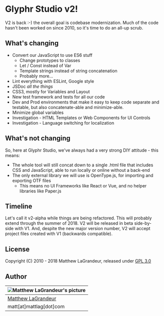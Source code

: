 # Glyphr Studio v2!
 V2 is back :-) the overall goal is codebase modernization. Much of the code hasn't been worked on since 2010, so it's time to do an all-up scrub.

## What's changing
* Convert our JavaScript to use ES6 stuff
  * Change prototypes to classes
  * Let / Const instead of Var
  * Template strings instead of string concatenation
  * Probably more...
* Lint everything with ESLint, Google style
* JSDoc *all the things*
* CSS3, mostly for Variables and Layout
* New test framework and tests for all our code
* Dev and Prod environments that make it easy to keep code separate and testable, but also concatenate-able and minimize-able.
* Minimize global variables
* Investigation - HTML Templates or Web Components for UI Controls
* Investigation - Language switching for localization

## What's not changing
So, here at Glyphr Studio, we've always had a very strong DIY attitude - this means:
* The whole tool will still concat down to a single .html file that includes CSS and JavaScript, able to run locally or online without a back-end
* The only external library we will use is OpenType.js, for importing and exporting OTF files
  * This means no UI Frameworks like React or Vue, and no helper libraries like Paper.js

## Timeline
Let's call it v2-alpha while things are being refactored.  This will probably extend through the summer of 2018.  V2 will be released in beta side-by-side with V1.  And, despite the new major version number, V2 will accept project files created with V1 (backwards compatible).


## License
 Copyright (C) 2010 - 2018 Matthew LaGrandeur, released under
 [GPL 3.0](https://github.com/mattlag/Glyphr-Studio/blob/master/LICENSE-gpl-3.0.txt)

## Author
| ![Matthew LaGrandeur's picture](https://1.gravatar.com/avatar/f6f7b963adc54db7e713d7bd5f4903ec?s=70) |
|---|
| [Matthew LaGrandeur](http://mattlag.com/) |
| matt[at]mattlag[dot]com |